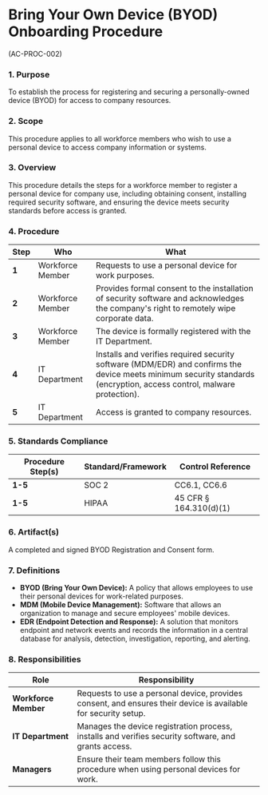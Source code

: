 # Bring Your Own Device (BYOD) Onboarding Procedure
(AC-PROC-002)

### 1. Purpose

To establish the process for registering and securing a personally-owned device (BYOD) for access to company resources.

### 2. Scope

This procedure applies to all workforce members who wish to use a personal device to access company information or systems.

### 3. Overview

This procedure details the steps for a workforce member to register a personal device for company use, including obtaining consent, installing required security software, and ensuring the device meets security standards before access is granted.

### 4. Procedure

| **Step** | **Who**             | **What**                                                                                                                                      |
| -------- | ------------------- | --------------------------------------------------------------------------------------------------------------------------------------------- |
| **1**    | Workforce Member    | Requests to use a personal device for work purposes.                                                                                          |
| **2**    | Workforce Member    | Provides formal consent to the installation of security software and acknowledges the company's right to remotely wipe corporate data.        |
| **3**    | Workforce Member    | The device is formally registered with the IT Department.                                                                                     |
| **4**    | IT Department       | Installs and verifies required security software (MDM/EDR) and confirms the device meets minimum security standards (encryption, access control, malware protection). |
| **5**    | IT Department       | Access is granted to company resources.                                                                                                       |

### 5. Standards Compliance

| **Procedure Step(s)** | **Standard/Framework** | **Control Reference**         |
| --------------------- | ---------------------- | ----------------------------- |
| **1-5**               | SOC 2                  | CC6.1, CC6.6                  |
| **1-5**               | HIPAA                  | 45 CFR § 164.310(d)(1)        |

### 6. Artifact(s)

A completed and signed BYOD Registration and Consent form.

### 7. Definitions

*   **BYOD (Bring Your Own Device):** A policy that allows employees to use their personal devices for work-related purposes.
*   **MDM (Mobile Device Management):** Software that allows an organization to manage and secure employees' mobile devices.
*   **EDR (Endpoint Detection and Response):** A solution that monitors endpoint and network events and records the information in a central database for analysis, detection, investigation, reporting, and alerting.

### 8. Responsibilities

| **Role**            | **Responsibility**                                                                                             |
| ------------------- | -------------------------------------------------------------------------------------------------------------- |
| **Workforce Member**| Requests to use a personal device, provides consent, and ensures their device is available for security setup. |
| **IT Department**   | Manages the device registration process, installs and verifies security software, and grants access.           |
| **Managers**        | Ensure their team members follow this procedure when using personal devices for work.                          |
